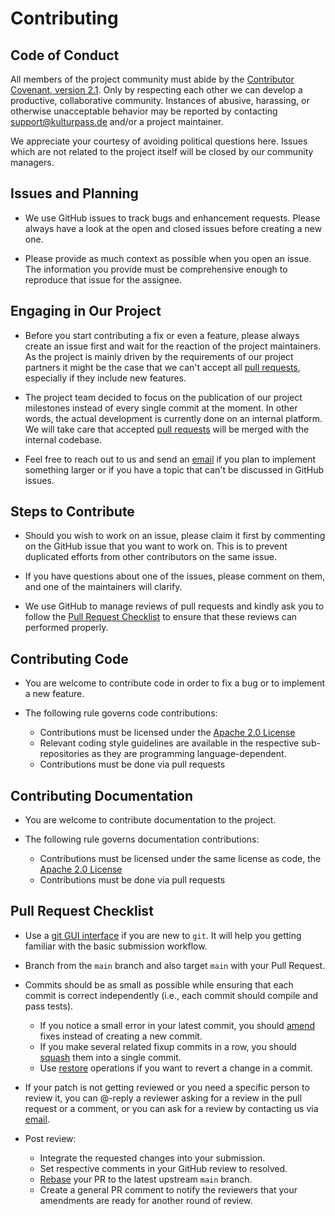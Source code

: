 # Contributing

## Code of Conduct

All members of the project community must abide by the [Contributor Covenant, version 2.1](CODE_OF_CONDUCT.md). Only by respecting each other we can develop a productive, collaborative community. Instances of abusive, harassing, or otherwise unacceptable behavior may be reported by contacting [support@kulturpass.de](mailto:support@kulturpass.de) and/or a project maintainer.

We appreciate your courtesy of avoiding political questions here. Issues which are not related to the project itself will be closed by our community managers.

## Issues and Planning

* We use GitHub issues to track bugs and enhancement requests. Please always have a look at the open and closed issues before creating a new one.

* Please provide as much context as possible when you open an issue. The information you provide must be comprehensive enough to reproduce that issue for the assignee.

## Engaging in Our Project

* Before you start contributing a fix or even a feature, please always create an issue first and wait for the reaction of the project maintainers. As the project is mainly driven by the requirements of our project partners it might be the case that we can't accept all [pull requests](#pull-request-checklist), especially if they include new features.

* The project team decided to focus on the publication of our project milestones instead of every single commit at the moment. In other words, the actual development is currently done on an internal platform. We will take care that accepted [pull requests](#pull-request-checklist) will be merged with the internal codebase.

* Feel free to reach out to us and send an [email](support@kulturpass.de) if you plan to implement something larger or if you have a topic that can't be discussed in GitHub issues.

## Steps to Contribute

* Should you wish to work on an issue, please claim it first by commenting on the GitHub issue that you want to work on. This is to prevent duplicated efforts from other contributors on the same issue.

* If you have questions about one of the issues, please comment on them, and one of the maintainers will clarify.

* We use GitHub to manage reviews of pull requests and kindly ask you to follow the [Pull Request Checklist](#pull-request-checklist) to ensure that these reviews can performed properly.

## Contributing Code

* You are welcome to contribute code in order to fix a bug or to implement a new feature.

* The following rule governs code contributions:
  * Contributions must be licensed under the [Apache 2.0 License](LICENSE)
  * Relevant coding style guidelines are available in the respective sub-repositories as they are programming language-dependent.
  * Contributions must be done via pull requests

## Contributing Documentation

* You are welcome to contribute documentation to the project.

* The following rule governs documentation contributions:
  * Contributions must be licensed under the same license as code, the [Apache 2.0 License](LICENSE)
  * Contributions must be done via pull requests

## Pull Request Checklist

* Use a [git GUI interface](https://git-scm.com/downloads/guis/) if you are new to `git`. It will help you getting familiar with the basic submission workflow.

* Branch from the `main` branch and also target `main` with your Pull Request.

* Commits should be as small as possible while ensuring that each commit is correct independently (i.e., each commit should compile and pass tests).
  * If you notice a small error in your latest commit, you should [amend](https://git-scm.com/book/en/v2/Git-Tools-Rewriting-History) fixes instead of creating a new commit.
  * If you make several related fixup commits in a row, you should [squash](https://git-scm.com/book/en/v2/Git-Tools-Rewriting-History) them into a single commit.
  * Use [restore](https://git-scm.com/book/en/v2/Git-Basics-Undoing-Things) operations if you want to revert a change in a commit.

* If your patch is not getting reviewed or you need a specific person to review it, you can @-reply a reviewer asking for a review in the pull request or a comment, or you can ask for a review by contacting us via [email](mailto:support@kulturpass.de).

* Post review:
  * Integrate the requested changes into your submission.
  * Set respective comments in your GitHub review to resolved.
  * [Rebase](https://git-scm.com/book/en/v2/Git-Branching-Rebasing) your PR to the latest upstream `main` branch.
  * Create a general PR comment to notify the reviewers that your amendments are ready for another round of review.
